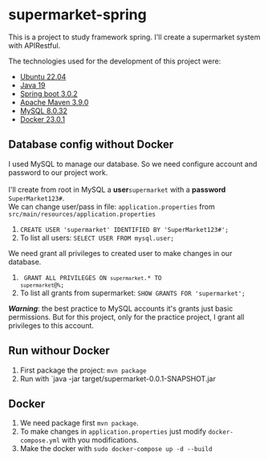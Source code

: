 # supermarket-spring
This is a project to study framework spring. I'll create a supermarket system with APIRestful. 

The technologies used for the development of this project were:
- [Ubuntu 22.04](https://ubuntu.com/download)
- [Java 19](https://www.oracle.com/br/java/technologies/downloads/)
- [Spring boot 3.0.2](https://spring.io/projects/spring-boot)
- [Apache Maven 3.9.0](https://maven.apache.org/download.cgi)
- [MySQL 8.0.32](https://dev.mysql.com/downloads/installer/)
- [Docker 23.0.1](https://docs.docker.com/desktop/install/ubuntu/)

## Database config without Docker
I used MySQL to manage our database. So we need configure account and password to our project work.
<br><br>
I'll create from root in MySQL a <b>user</b>`supermarket` with a <b>password</b> `SuperMarket123#`.
<br>We can change user/pass in file: `application.properties` from `src/main/resources/application.properties`

1. `CREATE USER 'supermarket' IDENTIFIED BY 'SuperMarket123#';`
2. To list all users: `SELECT USER FROM mysql.user;`

We need grant all privileges to created user to make changes in our database.

1. <code> GRANT ALL PRIVILEGES ON `supermarket`.* TO `supermarket`@`%`; </code>
2. To list all grants from supermarket: `SHOW GRANTS FOR 'supermarket';`

**_Warning_**: the best practice to MySQL accounts it's grants just basic permissions. But for this project, only for the practice project, I grant all privileges to this account.

## Run withour Docker
1. First package the project: `mvn package`
2. Run with `java -jar target/supermarket-0.0.1-SNAPSHOT.jar


## Docker
1. We need package first `mvn package`.
2. To make changes in `application.properties` just modify `docker-compose.yml` with you modifications.
3. Make the docker with `sudo docker-compose up -d --build`

